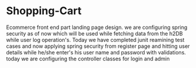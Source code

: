 # Shopping-Cart
Ecommerce  front end part landing page design.
we are configuring spring security as of now which will be used while fetching data from the h2DB while user log operation's.
Today we have completed junit reamining test cases and now applying spring security from register page and hitting user details while he/she enter's his user name and password with validations.
today we are configuring the controller classes for login and admin 
